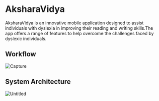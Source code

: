 # AksharaVidya
AksharaVidya is an innovative mobile application designed to assist individuals with dyslexia in improving their reading and writing skills.The app offers a range of features to help overcome the challenges faced by dyslexic individuals.

## Workflow
![Capture](https://github.com/yvarsh55/Book_Recommend/assets/104003929/08cff678-ca87-4cef-b541-12b35a894d03)

## System Architecture
![Untitled](https://github.com/yvarsh55/Book_Recommend/assets/104003929/e10e2b10-00e9-41da-aff4-24f638ce5e39)

